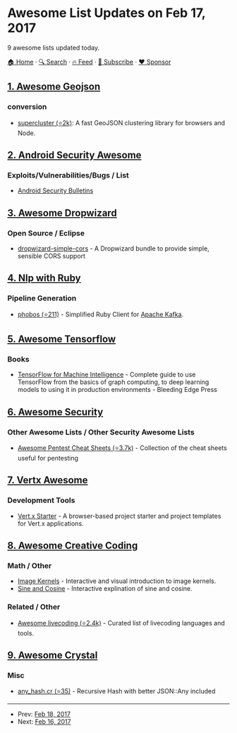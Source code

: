 # Awesome List Updates on Feb 17, 2017

9 awesome lists updated today.

[🏠 Home](/README.md) · [🔍 Search](https://www.trackawesomelist.com/search/) · [🔥 Feed](https://www.trackawesomelist.com/rss.xml) · [📮 Subscribe](https://trackawesomelist.us17.list-manage.com/subscribe?u=d2f0117aa829c83a63ec63c2f&id=36a103854c) · [❤️  Sponsor](https://github.com/sponsors/theowenyoung)



## [1. Awesome Geojson](/content/tmcw/awesome-geojson/README.md)

### conversion

*   [supercluster (⭐2k)](https://github.com/mapbox/supercluster): A fast GeoJSON clustering library for browsers and Node.

## [2. Android Security Awesome](/content/ashishb/android-security-awesome/README.md)

### Exploits/Vulnerabilities/Bugs / List

*   [Android Security Bulletins](https://source.android.com/security/bulletin/)

## [3. Awesome Dropwizard](/content/stve/awesome-dropwizard/README.md)

### Open Source / Eclipse

*   [dropwizard-simple-cors](https://github.com/ojacobson/dropwizard-simple-cors) - A Dropwizard bundle to provide simple, sensible CORS support

## [4. Nlp with Ruby](/content/arbox/nlp-with-ruby/README.md)

### Pipeline Generation

*   [phobos (⭐211)](https://github.com/phobos/phobos) -
    Simplified Ruby Client for [Apache Kafka](https://kafka.apache.org/).

## [5. Awesome Tensorflow](/content/jtoy/awesome-tensorflow/README.md)

### Books

*   [TensorFlow for Machine Intelligence](https://bleedingedgepress.com/tensor-flow-for-machine-intelligence/) - Complete guide to use TensorFlow from the basics of graph computing, to deep learning models to using it in production environments - Bleeding Edge Press

## [6. Awesome Security](/content/sbilly/awesome-security/README.md)

### Other Awesome Lists / Other Security Awesome Lists

*   [Awesome Pentest Cheat Sheets (⭐3.7k)](https://github.com/coreb1t/awesome-pentest-cheat-sheets) - Collection of the cheat sheets useful for pentesting

## [7. Vertx Awesome](/content/vert-x3/vertx-awesome/README.md)

### Development Tools

*   [Vert.x Starter](http://www.jetdrone.xyz/vertx-starter/) - A browser-based project starter and project templates for Vert.x applications.

## [8. Awesome Creative Coding](/content/terkelg/awesome-creative-coding/README.md)

### Math / Other

*   [Image Kernels](http://setosa.io/ev/image-kernels/) - Interactive and visual introduction to image kernels.
*   [Sine and Cosine](http://setosa.io/ev/sine-and-cosine/) - Interactive explination of sine and cosine.

### Related / Other

*   [Awesome livecoding (⭐2.4k)](https://github.com/lvm/awesome-livecoding/) - Curated list of livecoding languages and tools.

## [9. Awesome Crystal](/content/veelenga/awesome-crystal/README.md)

### Misc

*   [any\_hash.cr (⭐35)](https://github.com/Sija/any_hash.cr) - Recursive Hash with better JSON::Any included

---

- Prev: [Feb 18, 2017](/content/2017/02/18/README.md)
- Next: [Feb 16, 2017](/content/2017/02/16/README.md)